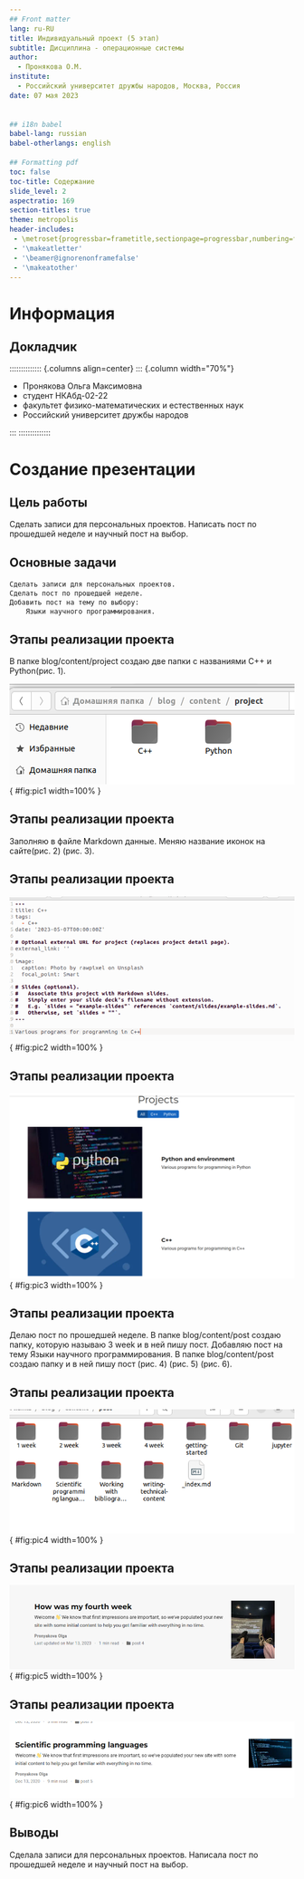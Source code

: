 ```yaml
---
## Front matter
lang: ru-RU
title: Индивидуальный проект (5 этап)
subtitle: Дисциплина - операционные системы
author:
  - Пронякова О.М.
institute:
  - Российский университет дружбы народов, Москва, Россия
date: 07 мая 2023


## i18n babel
babel-lang: russian
babel-otherlangs: english

## Formatting pdf
toc: false
toc-title: Содержание
slide_level: 2
aspectratio: 169
section-titles: true
theme: metropolis
header-includes:
 - \metroset{progressbar=frametitle,sectionpage=progressbar,numbering=fraction}
 - '\makeatletter'
 - '\beamer@ignorenonframefalse'
 - '\makeatother'
---
```


# Информация

## Докладчик

:::::::::::::: {.columns align=center}
::: {.column width="70%"}

  * Пронякова Ольга Максимовна
  * студент НКАбд-02-22
  * факультет физико-математических и естественных наук
  * Российский университет дружбы народов
  
:::
::::::::::::::

# Создание презентации

## Цель работы

Сделать записи для персональных проектов. Написать пост по прошедшей неделе и научный пост на выбор.

## Основные задачи

    Сделать записи для персональных проектов.
    Сделать пост по прошедшей неделе.
    Добавить пост на тему по выбору:
        Языки научного программирования.


## Этапы реализации проекта

В папке blog/content/project создаю две папки с названиями С++ и Python(рис. 1).

![Создание папок](image/pic1.jpeg){ #fig:pic1 width=100% }

## Этапы реализации проекта

Заполняю в файле Markdown данные. Меняю название иконок на сайте(рис. 2) (рис. 3).

## Этапы реализации проекта

![Написание проекта](image/pic2.jpeg){ #fig:pic2 width=100% }

## Этапы реализации проекта

![Проекты на сайте](image/pic3.jpeg){ #fig:pic3 width=100% }

## Этапы реализации проекта

Делаю пост по прошедшей неделе. В папке blog/content/post создаю папку, которую называю 3 week и в ней пишу пост. Добавляю пост на тему Языки научного программирования. В папке blog/content/post создаю папку и в ней пишу пост (рис. 4) (рис. 5) (рис. 6).

## Этапы реализации проекта

![Создание папок](image/pic4.jpeg){ #fig:pic4 width=100% }

## Этапы реализации проекта

![Пост на сайте](image/pic5.jpeg){ #fig:pic5 width=100% }

## Этапы реализации проекта

![Пост на сайте](image/pic6.jpeg){ #fig:pic6 width=100% }

## Выводы

Сделала записи для персональных проектов. Написала пост по прошедшей неделе и научный пост на выбор.


